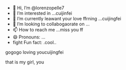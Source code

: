- 👋 Hi, I’m @lorenzopelle7
- 👀 I’m interested in ...cuijinfei
- 🌱 I’m currently leawant your love ffrning ...cuijingfei
- 💞️ I’m looking to collabogaorate on ...
- 📫 How to reach me ...miss you ff
- 😄 Pronouns: ...
- fight Fun fact: .cool..

<!---the best wishes to you
lorenzopelle7wogeinisuoyou/lorenzopelle7 is a ✨ special ✨ repository because its `README.md` (this file) appears on your GitHub profile.
You can click the Preview link to take a look at your changes.
--->gogogo loving youcuijingfei
that is my girl, you
